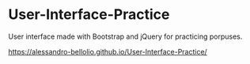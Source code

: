 # User-Interface-Practice
User interface made with Bootstrap and jQuery for practicing porpuses.

https://alessandro-bellolio.github.io/User-Interface-Practice/
